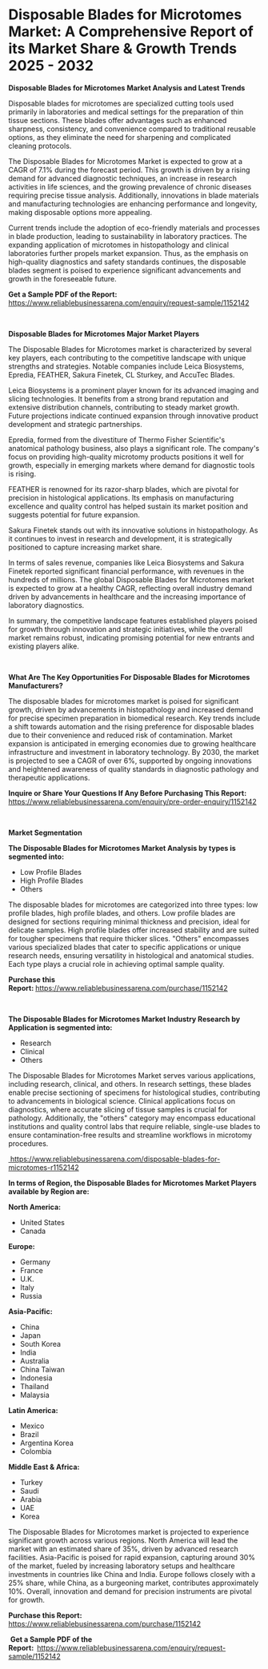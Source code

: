<p><h1>Disposable Blades for Microtomes Market: A Comprehensive Report of its Market Share & Growth Trends 2025 - 2032</h1></p><p><strong>Disposable Blades for Microtomes Market Analysis and Latest Trends</strong></p>
<p><p>Disposable blades for microtomes are specialized cutting tools used primarily in laboratories and medical settings for the preparation of thin tissue sections. These blades offer advantages such as enhanced sharpness, consistency, and convenience compared to traditional reusable options, as they eliminate the need for sharpening and complicated cleaning protocols.</p><p>The Disposable Blades for Microtomes Market is expected to grow at a CAGR of 7.1% during the forecast period. This growth is driven by a rising demand for advanced diagnostic techniques, an increase in research activities in life sciences, and the growing prevalence of chronic diseases requiring precise tissue analysis. Additionally, innovations in blade materials and manufacturing technologies are enhancing performance and longevity, making disposable options more appealing.</p><p>Current trends include the adoption of eco-friendly materials and processes in blade production, leading to sustainability in laboratory practices. The expanding application of microtomes in histopathology and clinical laboratories further propels market expansion. Thus, as the emphasis on high-quality diagnostics and safety standards continues, the disposable blades segment is poised to experience significant advancements and growth in the foreseeable future.</p></p>
<p><strong>Get a Sample PDF of the Report:&nbsp;</strong> <a href="https://www.reliablebusinessarena.com/enquiry/request-sample/1152142?utm_campaign=2317&utm_medium=2&utm_source=Github&utm_content=ia&utm_term=15042025&utm_id=disposable-blades-for-microtomes">https://www.reliablebusinessarena.com/enquiry/request-sample/1152142</a></p>
<p>&nbsp;</p>
<p><strong>Disposable Blades for Microtomes Major Market Players</strong></p>
<p><p>The Disposable Blades for Microtomes market is characterized by several key players, each contributing to the competitive landscape with unique strengths and strategies. Notable companies include Leica Biosystems, Epredia, FEATHER, Sakura Finetek, CL Sturkey, and AccuTec Blades.</p><p>Leica Biosystems is a prominent player known for its advanced imaging and slicing technologies. It benefits from a strong brand reputation and extensive distribution channels, contributing to steady market growth. Future projections indicate continued expansion through innovative product development and strategic partnerships.</p><p>Epredia, formed from the divestiture of Thermo Fisher Scientific's anatomical pathology business, also plays a significant role. The company's focus on providing high-quality microtomy products positions it well for growth, especially in emerging markets where demand for diagnostic tools is rising.</p><p>FEATHER is renowned for its razor-sharp blades, which are pivotal for precision in histological applications. Its emphasis on manufacturing excellence and quality control has helped sustain its market position and suggests potential for future expansion.</p><p>Sakura Finetek stands out with its innovative solutions in histopathology. As it continues to invest in research and development, it is strategically positioned to capture increasing market share.</p><p>In terms of sales revenue, companies like Leica Biosystems and Sakura Finetek reported significant financial performance, with revenues in the hundreds of millions. The global Disposable Blades for Microtomes market is expected to grow at a healthy CAGR, reflecting overall industry demand driven by advancements in healthcare and the increasing importance of laboratory diagnostics.</p><p>In summary, the competitive landscape features established players poised for growth through innovation and strategic initiatives, while the overall market remains robust, indicating promising potential for new entrants and existing players alike.</p></p>
<p>&nbsp;</p>
<p><strong>What Are The Key Opportunities For Disposable Blades for Microtomes Manufacturers?</strong></p>
<p><p>The disposable blades for microtomes market is poised for significant growth, driven by advancements in histopathology and increased demand for precise specimen preparation in biomedical research. Key trends include a shift towards automation and the rising preference for disposable blades due to their convenience and reduced risk of contamination. Market expansion is anticipated in emerging economies due to growing healthcare infrastructure and investment in laboratory technology. By 2030, the market is projected to see a CAGR of over 6%, supported by ongoing innovations and heightened awareness of quality standards in diagnostic pathology and therapeutic applications.</p></p>
<p><strong>Inquire or Share Your Questions If Any Before Purchasing This Report:</strong> <a href="https://www.reliablebusinessarena.com/enquiry/pre-order-enquiry/1152142?utm_campaign=2317&utm_medium=2&utm_source=Github&utm_content=ia&utm_term=15042025&utm_id=disposable-blades-for-microtomes">https://www.reliablebusinessarena.com/enquiry/pre-order-enquiry/1152142</a></p>
<p>&nbsp;</p>
<p><strong>Market Segmentation</strong></p>
<p><strong>The Disposable Blades for Microtomes Market Analysis by types is segmented into:</strong></p>
<p><ul><li>Low Profile Blades</li><li>High Profile Blades</li><li>Others</li></ul></p>
<p><p>The disposable blades for microtomes are categorized into three types: low profile blades, high profile blades, and others. Low profile blades are designed for sections requiring minimal thickness and precision, ideal for delicate samples. High profile blades offer increased stability and are suited for tougher specimens that require thicker slices. "Others" encompasses various specialized blades that cater to specific applications or unique research needs, ensuring versatility in histological and anatomical studies. Each type plays a crucial role in achieving optimal sample quality.</p></p>
<p><strong>Purchase this Report:&nbsp;</strong><a href="https://www.reliablebusinessarena.com/purchase/1152142?utm_campaign=2317&utm_medium=2&utm_source=Github&utm_content=ia&utm_term=15042025&utm_id=disposable-blades-for-microtomes">https://www.reliablebusinessarena.com/purchase/1152142</a></p>
<p>&nbsp;</p>
<p><strong>The Disposable Blades for Microtomes Market Industry Research by Application is segmented into:</strong></p>
<p><ul><li>Research</li><li>Clinical</li><li>Others</li></ul></p>
<p><p>The Disposable Blades for Microtomes Market serves various applications, including research, clinical, and others. In research settings, these blades enable precise sectioning of specimens for histological studies, contributing to advancements in biological science. Clinical applications focus on diagnostics, where accurate slicing of tissue samples is crucial for pathology. Additionally, the "others" category may encompass educational institutions and quality control labs that require reliable, single-use blades to ensure contamination-free results and streamline workflows in microtomy procedures.</p></p>
<p><a href="https://www.reliablebusinessarena.com/disposable-blades-for-microtomes-r1152142?utm_campaign=2317&utm_medium=2&utm_source=Github&utm_content=ia&utm_term=15042025&utm_id=disposable-blades-for-microtomes">&nbsp;https://www.reliablebusinessarena.com/disposable-blades-for-microtomes-r1152142</a></p>
<p><strong>In terms of Region, the Disposable Blades for Microtomes Market Players available by Region are:</strong></p>
<p>
    <p> <strong> North America: </strong>
        <ul>
            <li>United States</li>
            <li>Canada</li>
        </ul>
        </p> 
    <p> <strong> Europe: </strong>
        <ul>
            <li>Germany</li>
            <li>France</li>
            <li>U.K.</li>
            <li>Italy</li>
            <li>Russia</li>
        </ul>
        </p> 
    <p> <strong> Asia-Pacific: </strong>
        <ul>
            <li>China</li>
            <li>Japan</li>
            <li>South Korea</li>
            <li>India</li>
            <li>Australia</li>
            <li>China Taiwan</li>
            <li>Indonesia</li>
            <li>Thailand</li>
            <li>Malaysia</li>
        </ul>
        </p> 
    <p> <strong> Latin America: </strong>
        <ul>
            <li>Mexico</li>
            <li>Brazil</li>
            <li>Argentina Korea</li>
            <li>Colombia</li>
        </ul>
        </p> 
    <p> <strong> Middle East & Africa: </strong>
        <ul>
            <li>Turkey</li>
            <li>Saudi</li>
            <li>Arabia</li>
            <li>UAE</li>
            <li>Korea</li>
        </ul>
    </p>
    </p>
<p><p>The Disposable Blades for Microtomes market is projected to experience significant growth across various regions. North America will lead the market with an estimated share of 35%, driven by advanced research facilities. Asia-Pacific is poised for rapid expansion, capturing around 30% of the market, fueled by increasing laboratory setups and healthcare investments in countries like China and India. Europe follows closely with a 25% share, while China, as a burgeoning market, contributes approximately 10%. Overall, innovation and demand for precision instruments are pivotal for growth.</p></p>
<p><strong>Purchase this Report: </strong><a href="https://www.reliablebusinessarena.com/purchase/1152142?utm_campaign=2317&utm_medium=2&utm_source=Github&utm_content=ia&utm_term=15042025&utm_id=disposable-blades-for-microtomes">https://www.reliablebusinessarena.com/purchase/1152142</a></p>
<p>&nbsp;<strong>Get a Sample PDF of the Report:&nbsp;&nbsp;</strong><a href="https://www.reliablebusinessarena.com/enquiry/request-sample/1152142?utm_campaign=2317&utm_medium=2&utm_source=Github&utm_content=ia&utm_term=15042025&utm_id=disposable-blades-for-microtomes">https://www.reliablebusinessarena.com/enquiry/request-sample/1152142</a></p>
<p><strong></strong></p>
<p><p></p><p></p><p></p></p>